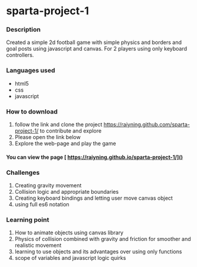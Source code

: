 # sparta-project-1
### Description
Created a simple 2d football game with simple physics and borders and goal posts using javascript and canvas. For 2 players using only keyboard controllers.
 
### Languages used
* html5
* css
* javascript
 
### How to download
1. follow the link and clone the project https://raiyning.github.com/sparta-project-1/
 to contribute and explore
2. Please open the link below  
3. Explore the web-page and play the game
 
#### You can view the page [ https://raiyning.github.io/sparta-project-1/]()
 
### Challenges
1. Creating gravity movement 
2. Collision logic and appropriate boundaries 
3. Creating keyboard bindings and letting user move canvas object
4. using full es6 notation 
 
### Learning point
1. How to animate objects using canvas library 
2. Physics of collision combined with gravity and friction for smoother and realistic movement
3. learning to use objects and its advantages over using only functions
4. scope of variables and javascript logic quirks 
